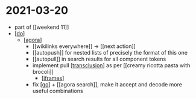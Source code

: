 # 2021-03-20

- part of [[weekend 11]]
- [[do]]
  - [[agora]]
    - [[wikilinks everywhere]] -> [[next action]]
    - [[autopush]] for nested lists of precisely the format of this one
    - [[autopull]] in search results for all component tokens
    - implement pull [[transclusion]] as per [[creamy ricotta pasta with brocoli]]
      - [[iframes]]
    - fix [[go]] + [[agora search]], make it accept and decode more useful combinations


[//begin]: # "Autogenerated link references for markdown compatibility"
[do]: do "Do"
[agora]: agora "Agora"
[transclusion]: transclusion "Transclusion"
[iframes]: iframes "iframes"
[go]: go "Go"
[//end]: # "Autogenerated link references"